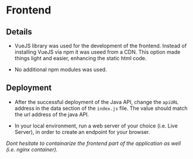 # Frontend

## Details

- VueJS library was used for the development of the frontend. Instead of installing VueJS via npm it was useed from a CDN. This option made things light and easier, enhancing the static html code.

- No additional npm modules was used.

## Deployment

- After the successful deployment of the Java API, change the `apiURL` address in the data section of the `index.js` file. The value should match the url address of the java API.  

- In your local environment, run a web server of your choice (i.e. Live Server), in order to create an endpoint for your browser.

*Dont hesitate to containarize the frontend part of the application as well (i.e. nginx container).*